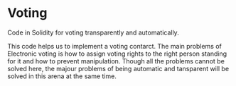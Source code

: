 # Voting
Code in Solidity for voting transparently and automatically.

This code helps us to implement a voting contarct. The main problems of Electronic voting is how to assign voting rights to the right person standing for it and how to prevent manipulation. Though all the problems cannot be solved here, the majour problems of being automatic and tansparent will be solved in this arena at the same time. 


